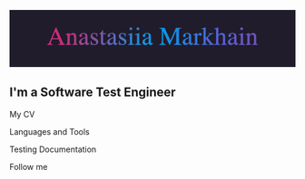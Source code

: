[![Header](https://github.com/AnastasiiaMarkhain/AnastasiiaMarkhain/blob/main/assets/pic.gif)](https://www.linkedin.com/in/anastasia-markhain-852947102/)

## I'm a Software Test Engineer

My CV

Languages and Tools

Testing Documentation

Follow me